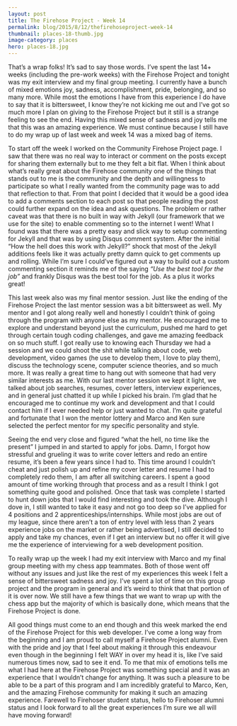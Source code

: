 ```yaml
---
layout: post
title: The Firehose Project - Week 14
permalink: blog/2015/8/12/thefirehoseproject-week-14
thumbnail: places-18-thumb.jpg
image-category: places
hero: places-18.jpg
---
```




That’s a wrap folks! It’s sad to say those words. I’ve spent the last 14+ weeks (including the pre-work weeks) with the Firehose Project and tonight was my exit interview and my final group meeting. I currently have a bunch of mixed emotions joy, sadness, accomplishment, pride, belonging, and so many more. While most the emotions I have from this experience I do have to say that it is bittersweet, I know they’re not kicking me out and I’ve got so much more I plan on giving to the Firehose Project but it still is a strange feeling to see the end. Having this mixed sense of sadness and joy tells me that this was an amazing experience. We must continue because I still have to do my wrap up of last week and week 14 was a mixed bag of items.

To start off the week I worked on the Community Firehose Project page. I saw that there was no real way to interact or comment on the posts except for sharing them externally but to me they felt a bit flat. When I think about what’s really great about the Firehose community one of the things that stands out to me is the community and the depth and willingness to participate so what I really wanted from the community page was to add that reflection to that. From that point I decided that it would be a good idea to add a comments section to each post so that people reading the post could further expand on the idea and ask questions. The problem or rather caveat was that there is no built in way with Jekyll (our framework that we use for the site) to enable commenting so to the internet I went! What I found was that there was a pretty easy and slick way to setup commenting for Jekyll and that was by using Disqus comment system. After the initial “How the hell does this work with Jekyll?” shock that most of the Jekyll additions feels like it was actually pretty damn quick to get comments up and rolling. While I’m sure I could’ve figured out a way to build out a custom commenting section it reminds me of the saying *“Use the best tool for the job”* and frankly Disqus was the best tool for the job. As a plus it works great!

This last week also was my final mentor session. Just like the ending of the Firehose Project the last mentor session was a bit bittersweet as well. My mentor and I got along really well and honestly I couldn’t think of going through the program with anyone else as my mentor. He encouraged me to explore and understand beyond just the curriculum, pushed me hard to get through certain tough coding challenges, and gave me amazing feedback on so much stuff. I got really use to knowing each Thursday we had a session and we could shoot the shit while talking about code, web development, video games (he use to develop them, I love to play them), discuss the technology scene, computer science theories, and so much more. It was really a great time to hang out with someone that had very similar interests as me. With our last mentor session we kept it light, we talked about job searches, resumes, cover letters, interview experiences, and in general just chatted it up while I picked his brain. I’m glad that he encouraged me to continue my work and development and that I could contact him if I ever needed help or just wanted to chat. I’m quite grateful and fortunate that I won the mentor lottery and Marco and Ken sure selected the perfect mentor for my specific personality and style.

Seeing the end very close and figured “what the hell, no time like the present” I jumped in and started to apply for jobs. Damn, I forgot how stressful and grueling it was to write cover letters and redo an entire resume, it’s been a few years since I had to. This time around I couldn’t cheat and just polish up and refine my cover letter and resume I had to completely redo them, I am after all switching careers. I spent a good amount of time working through that process and as a result I think I got something quite good and polished. Once that task was complete I started to hunt down jobs that I would find interesting and took the dive. Although I dove in, I still wanted to take it easy and not go too deep so I’ve applied for 4 positions and 2 apprenticeships/internships. While most jobs are out of my league, since there aren’t a ton of entry level with less than 2 years experience jobs on the market or rather being advertised, I still decided to apply and take my chances, even if I get an interview but no offer it will give me the experience of interviewing for a web development position.

To really wrap up the week I had my exit interview with Marco and my final group meeting with my chess app teammates. Both of those went off without any issues and just like the rest of my experiences this week I felt a sense of bittersweet sadness and joy. I’ve spent a lot of time on this group project and the program in general and it’s weird to think that that portion of it is over now. We still have a few things that we want to wrap up with the chess app but the majority of which is basically done, which means that the Firehose Project is done.

All good things must come to an end though and this week marked the end of the Firehose Project for this web developer. I’ve come a long way from the beginning and I am proud to call myself a Firehose Project alumni. Even with the pride and joy that I feel about making it through this endeavour even though in the beginning I felt WAY in over my head it is, like I’ve said numerous times now, sad to see it end. To me that mix of emotions tells me what I had here at the Firehose Project was something special and it was an experience that I wouldn’t change for anything. It was such a pleasure to be able to be a part of this program and I am incredibly grateful to Marco, Ken, and the amazing Firehose community for making it such an amazing experience. Farewell to Firehoser student status, hello to Firehoser alumni status and I look forward to all the great experiences I’m sure we all will have moving forward!
